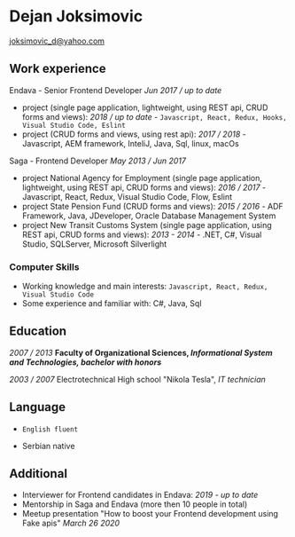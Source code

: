 # Dejan Joksimovic

<div id="webaddress">
<a href="joksimovic_d@yahoo.com">joksimovic_d@yahoo.com</a>

## Work experience

Endava - Senior Frontend Developer *Jun 2017 / up to date*
* project (single page application, lightweight, using REST api, CRUD forms and views): *2018 / up to date* - `Javascript, React, Redux, Hooks, Visual Studio Code, Eslint`
* project (CRUD forms and views, using rest api): *2017 / 2018* - Javascript, AEM framework, InteliJ, Java, Sql, linux, macOs

Saga - Frontend Developer *May 2013 / Jun 2017*
* project National Agency for Employment (single page application, lightweight, using REST api, CRUD forms and views): *2016 / 2017* - Javascript, React, Redux, Visual Studio Code, Flow, Eslint
* project State Pension Fund (CRUD forms and views): *2015 / 2016* - ADF Framework, Java, JDeveloper, Oracle Database Management System
* project New Transit Customs System (single page application, using REST api, CRUD forms and views): *2013 - 2014* - .NET, C#, Visual Studio, SQLServer, Microsoft Silverlight

### Computer Skills
* Working knowledge and main interests: 
`Javascript, React, Redux, Visual Studio Code`
* Some experience and familiar with:
C#, Java, Sql

## Education

*2007 / 2013*
__Faculty of Organizational Sciences, *Informational System and Technologies, bachelor with honors*__

*2003 / 2007*
Electrotechnical High school "Nikola Tesla", *IT technician*

## Language

* `English fluent`

* Serbian native

## Additional

* Interviewer for Frontend candidates in Endava: *2019 - up to date*
* Mentorship in Saga and Endava (more then 10 people in total)
* Meetup presentation "How to boost your Frontend development using Fake apis" *March 26 2020*